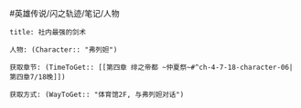 #英雄传说/闪之轨迹/笔记/人物
```ad-note
title: 社内最强的剑术

人物: (Character:: "弗列妲")

获取章节: (TimeToGet:: [[第四章 绯之帝都 ~仲夏祭~#^ch-4-7-18-character-06|第四章7/18晚]])

获取方式: (WayToGet:: "体育馆2F, 与弗列妲对话")

```
